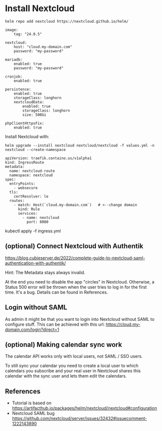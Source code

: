 # Install Nextcloud

```
helm repo add nextcloud https://nextcloud.github.io/helm/
```

```
image:
    tag: "24.0.5"

nextcloud:
    host: "cloud.my-domain.com"
    password: "my-password"

mariadb:
    enabled: true
    password: "my-password"

cronjob:
    enabled: true

persistence:
    enabled: true
    storageClass: longhorn
    nextcloudData:
        enabled: true
        storageClass: longhorn
        size: 500Gi

phpClientHttpsFix:
    enabled: true
```

Install Nextcloud with:
```
helm upgrade --install nextcloud nextcloud/nextcloud -f values.yml -n nextcloud --create-namespace
```


```
apiVersion: traefik.containo.us/v1alpha1
kind: IngressRoute
metadata:
  name: nextcloud-route
  namespace: nextcloud
spec:
  entryPoints:
    - websecure
  tls:
    certResolver: le
  routes:
    - match: Host(`cloud.my-domain.com`)   # <--change domain
      kind: Rule
      services:
        - name: nextcloud
          port: 8080
```

kubectl apply -f ingress.yml


## (optional) Connect Nextcloud with Authentik

https://blog.cubieserver.de/2022/complete-guide-to-nextcloud-saml-authentication-with-authentik/

Hint: The Metadata stays always invalid.

At the end you need to disable the app "circles" in Nextcloud. Otherwise, a Status 500 error will be thrown when the user tries to log in for the first time. It's a bug. Details can be found in References.

## Login without SAML

As admin it might be that you want to login into Nextcloud without SAML to configure stuff.
This can be achieved with this url: https://cloud.my-domain.com/login?direct=1

## (optional) Making calendar sync work

The calendar API works only with local users, not SAML / SSO users.

To still sync your calendar you need to create a local user to which calendars you subscribe and your real user in Nextcloud shares this calendar with the sync user and lets them edit the calendars.

## References
* Tutorial is based on https://artifacthub.io/packages/helm/nextcloud/nextcloud#configuration
* Nextcloud SAML bug https://github.com/nextcloud/server/issues/32432#issuecomment-1222143890